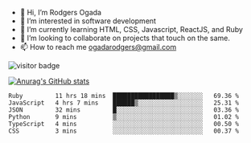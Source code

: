 - 👋 Hi, I’m Rodgers Ogada
- 👀 I’m interested in software development
- 🌱 I’m currently learning HTML, CSS, Javascript, ReactJS, and Ruby
- 💞️ I’m looking to collaborate on projects that touch on the same.
- 📫 How to reach me ogadarodgers@gmail.com

![visitor badge](https://visitor-badge.glitch.me/badge?page_id=ogada-otieno.visitor-badge)

[![Anurag's GitHub stats](https://github-readme-stats.vercel.app/api?username=ogada-otieno)](https://github.com/anuraghazra/github-readme-stats) 
<!--START_SECTION:waka-->

```text
Ruby         11 hrs 18 mins  █████████████████▒░░░░░░░   69.36 %
JavaScript   4 hrs 7 mins    ██████▒░░░░░░░░░░░░░░░░░░   25.31 %
JSON         32 mins         █░░░░░░░░░░░░░░░░░░░░░░░░   03.36 %
Python       9 mins          ▒░░░░░░░░░░░░░░░░░░░░░░░░   01.02 %
TypeScript   4 mins          ░░░░░░░░░░░░░░░░░░░░░░░░░   00.50 %
CSS          3 mins          ░░░░░░░░░░░░░░░░░░░░░░░░░   00.37 %
```

<!--END_SECTION:waka-->

<!---
ogada-otieno/ogada-otieno is a ✨ special ✨ repository because its `README.md` (this file) appears on your GitHub profile.
You can click the Preview link to take a look at your changes.
--->
